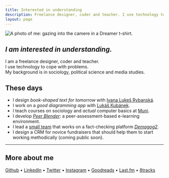 ```yaml
---
title: Interested in understanding
description: Freelance designer, coder and teacher. I use technology to cope with problems.
layout: page
---
```

<div class="column">
    <img class="portrait" src="/assets/migrated/portrait.jpg" alt="A photo of me: gazing into the camere in a Dreamer t-shirt.">
</div>

## *I am interested in&nbsp;understanding.*

I am a freelance designer, coder and teacher.  
I use technology to cope with problems.  
My background is in sociology, political science and media studies.

## These days

- I design *book-shaped text for tomorrow* with [Ivana Lukeš Rybanská][ivana].
- I work on a *good diagramming app* with [Lukáš Kubánek][lukas].
- I teach courses on sociology and *actual* computer basics at [Muni][muni].
- I develop *[Peer Blender][blender]*: a peer-assessment-based e-learning environment.
- I lead a [small team][demagogteam] that works on a fact-checking platform *[Demagog2][demagogsrc]*.
- I design a CRM for novice fundraisers that should help them to start working methodically (coming public soon).

[ivana]: https://www.linkedin.com/in/ivanarybanska/
[lukas]: http://lukaskubanek.com
[muni]: https://muni.cz
[blender]: http://peerblender.com
[demagogsrc]: https://github.com/Demagog2/Demagog.cz
[demagogteam]: https://github.com/orgs/Demagog2/teams/core
[demagogcz]: http://demagog.cz

<!-- ### I'm proud of these projects / This went well -->

---

## More about me

[Github](http://github.com/jan-martinek)
&bull;&nbsp;[LinkedIn](https://cz.linkedin.com/in/janmartinek)
&bull;&nbsp;[Twitter](http://twitter.com/endlife)
&bull;&nbsp;[Instagram](http://instagram.com/endlife)
&bull;&nbsp;[Goodreads](https://www.goodreads.com/user/show/19846169-jan-martinek)
&bull;&nbsp;[Last.fm](http://twitter.com/user/jan-martinek)
&bull;&nbsp;[8tracks](http://8tracks.com/endlife)
